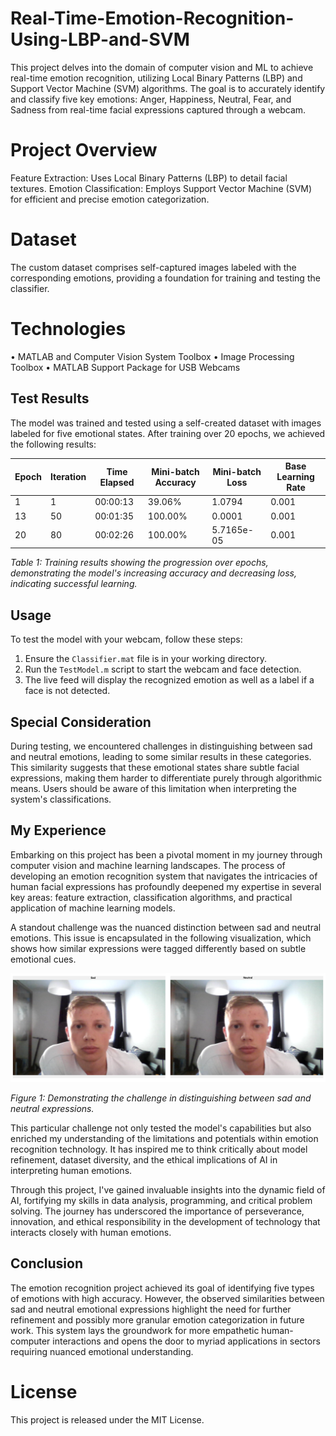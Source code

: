 # Real-Time-Emotion-Recognition-Using-LBP-and-SVM
This project delves into the domain of computer vision and ML to achieve real-time emotion recognition, utilizing Local Binary Patterns (LBP) and Support Vector Machine (SVM) algorithms. The goal is to accurately identify and classify five key emotions: Anger, Happiness, Neutral, Fear, and Sadness from real-time facial expressions captured through a webcam.

# Project Overview
Feature Extraction: Uses Local Binary Patterns (LBP) to detail facial textures.
Emotion Classification: Employs Support Vector Machine (SVM) for efficient and precise emotion categorization.

# Dataset
The custom dataset comprises self-captured images labeled with the corresponding emotions, providing a foundation for training and testing the classifier.

# Technologies
• MATLAB and Computer Vision System Toolbox
• Image Processing Toolbox
• MATLAB Support Package for USB Webcams

## Test Results

The model was trained and tested using a self-created dataset with images labeled for five emotional states. After training over 20 epochs, we achieved the following results:

| Epoch | Iteration | Time Elapsed | Mini-batch Accuracy | Mini-batch Loss | Base Learning Rate |
|-------|-----------|--------------|---------------------|-----------------|--------------------|
| 1     | 1         | 00:00:13     | 39.06%              | 1.0794          | 0.001              |
| 13    | 50        | 00:01:35     | 100.00%             | 0.0001          | 0.001              |
| 20    | 80        | 00:02:26     | 100.00%             | 5.7165e-05      | 0.001              |

*Table 1: Training results showing the progression over epochs, demonstrating the model's increasing accuracy and decreasing loss, indicating successful learning.*

## Usage

To test the model with your webcam, follow these steps:

1. Ensure the `Classifier.mat` file is in your working directory.
2. Run the `TestModel.m` script to start the webcam and face detection.
3. The live feed will display the recognized emotion as well as a label if a face is not detected.

## Special Consideration

During testing, we encountered challenges in distinguishing between sad and neutral emotions, leading to some similar results in these categories. This similarity suggests that these emotional states share subtle facial expressions, making them harder to differentiate purely through algorithmic means. Users should be aware of this limitation when interpreting the system's classifications.

## My Experience

Embarking on this project has been a pivotal moment in my journey through computer vision and machine learning landscapes. The process of developing an emotion recognition system that navigates the intricacies of human facial expressions has profoundly deepened my expertise in several key areas: feature extraction, classification algorithms, and practical application of machine learning models.

A standout challenge was the nuanced distinction between sad and neutral emotions. This issue is encapsulated in the following visualization, which shows how similar expressions were tagged differently based on subtle emotional cues.

![Special Case of Emotion Recognition](specialCase.png "Challenges in Distinguishing Emotions")

*Figure 1: Demonstrating the challenge in distinguishing between sad and neutral expressions.*

This particular challenge not only tested the model's capabilities but also enriched my understanding of the limitations and potentials within emotion recognition technology. It has inspired me to think critically about model refinement, dataset diversity, and the ethical implications of AI in interpreting human emotions.

Through this project, I've gained invaluable insights into the dynamic field of AI, fortifying my skills in data analysis, programming, and critical problem solving. The journey has underscored the importance of perseverance, innovation, and ethical responsibility in the development of technology that interacts closely with human emotions.

## Conclusion

The emotion recognition project achieved its goal of identifying five types of emotions with high accuracy. However, the observed similarities between sad and neutral emotional expressions highlight the need for further refinement and possibly more granular emotion categorization in future work. This system lays the groundwork for more empathetic human-computer interactions and opens the door to myriad applications in sectors requiring nuanced emotional understanding.

# License
This project is released under the MIT License.

